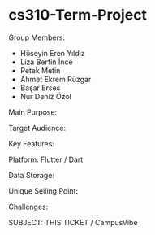 # cs310-Term-Project

Group Members: 

- Hüseyin Eren Yıldız
- Liza Berfin İnce
- Petek Metin
- Ahmet Ekrem Rüzgar
- Başar Erses 
- Nur Deniz Özol
          

Main Purpose: 

Target Audience:

Key Features:

Platform: Flutter / Dart

Data Storage: 

Unique Selling Point:

Challenges:







SUBJECT:  THIS TICKET / CampusVibe 



